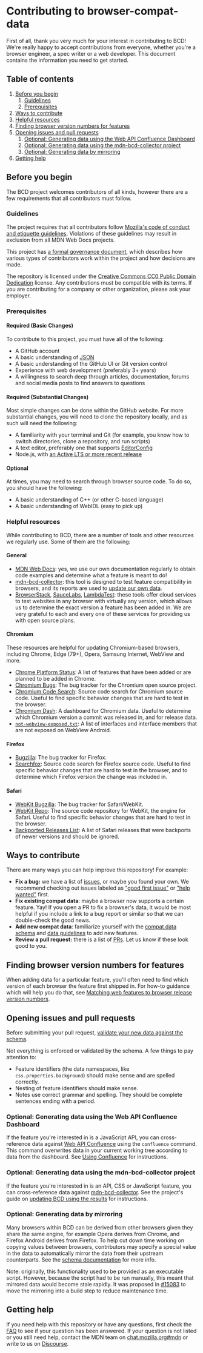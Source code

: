 # Contributing to browser-compat-data

First of all, thank you very much for your interest in contributing to BCD! We're really happy to accept contributions from everyone, whether you're a browser engineer, a spec writer or a web developer. This document contains the information you need to get started.

## Table of contents

1. [Before you begin](#before-you-begin)
   1. [Guidelines](#guidelines)
   1. [Prerequisites](#prerequisites)
1. [Ways to contribute](#ways-to-contribute)
1. [Helpful resources](#helpful-resources)
1. [Finding browser version numbers for features](#finding-browser-version-numbers-for-features)
1. [Opening issues and pull requests](#opening-issues-and-pull-requests)
   1. [Optional: Generating data using the Web API Confluence Dashboard](#optional-generating-data-using-the-web-api-confluence-dashboard)
   1. [Optional: Generating data using the mdn-bcd-collector project](#optional-generating-data-using-the-mdn-bcd-collector-project)
   1. [Optional: Generating data by mirroring](#optional-generating-data-by-mirroring)
1. [Getting help](#getting-help)

## Before you begin

The BCD project welcomes contributors of all kinds, however there are a few requirements that all contributors must follow.

### Guidelines

The project requires that all contributors follow [Mozilla's code of conduct and etiquette guidelines](/CODE_OF_CONDUCT.md). Violations of these guidelines may result in exclusion from all MDN Web Docs projects.

This project has [a formal governance document](/GOVERNANCE.md), which describes how various types of contributors work within the project and how decisions are made.

The repository is licensed under the [Creative Commons CC0 Public Domain Dedication](/LICENSE) license. Any contributions must be compatible with its terms. If you are contributing for a company or other organization, please ask your employer.

### Prerequisites

#### Required (Basic Changes)

To contribute to this project, you must have all of the following:

- A GitHub account
- A basic understanding of [JSON](https://www.json.org/json-en.html)
- A basic understanding of the GitHub UI or Git version control
- Experience with web development (preferably 3+ years)
- A willingness to search deep through articles, documentation, forums and social media posts to find answers to questions

#### Required (Substantial Changes)

Most simple changes can be done within the GitHub website. For more substantial changes, you will need to clone the repository locally, and as such will need the following:

- A familiarity with your terminal and Git (for example, you know how to switch directories, clone a repository, and run scripts)
- A text editor, preferably one that supports [EditorConfig](https://editorconfig.org/)
- Node.js, with [an Active LTS or more recent release](https://nodejs.org/en/download/)

#### Optional

At times, you may need to search through browser source code. To do so, you should have the following:

- A basic understanding of C++ (or other C-based language)
- A basic understanding of WebIDL (easy to pick up)

### Helpful resources

While contributing to BCD, there are a number of tools and other resources we regularly use. Some of them are the following:

#### General

- [MDN Web Docs](https://developer.mozilla.org): yes, we use our own documentation regularly to obtain code examples and determine what a feature is meant to do!
- [mdn-bcd-collector](https://mdn-bcd-collector.appspot.com): this tool is designed to test feature compatibility in browsers, and its reports are used to [update our own data](#optional-generating-data-using-the-mdn-bcd-collector-project).
- [BrowserStack](https://www.browserstack.com), [SauceLabs](https://www.saucelabs.com), [LambdaTest](https://www.lambdatest.com/): these tools offer cloud services to test websites in any browser with virtually any version, which allows us to determine the exact version a feature has been added in. We are very grateful to each and every one of these services for providing us with open source plans.

#### Chromium

These resources are helpful for updating Chromium-based browsers, including Chrome, Edge (79+), Opera, Samsung Internet, WebView and more.

- [Chrome Platform Status](https://chromestatus.com/features): A list of features that have been added or are planned to be added in Chrome.
- [Chromium Bugs](https://bugs.chromium.org/p/chromium/issues/list): The bug tracker for the Chromium open source project.
- [Chromium Code Search](https://source.chromium.org/chromium): Source code search for Chromium source code. Useful to find specific behavior changes that are hard to test in the browser.
- [Chromium Dash](https://chromiumdash.appspot.com/): A dashboard for Chromium data. Useful to determine which Chromium version a commit was released in, and for release data.
- [`not-webview-exposed.txt`](https://source.chromium.org/chromium/chromium/src/+/master:android_webview/tools/system_webview_shell/test/data/webexposed/not-webview-exposed.txt): A list of interfaces and interface members that are not exposed on WebView Android.

#### Firefox

- [Bugzilla](https://bugzil.la): The bug tracker for Firefox.
- [Searchfox](https://searchfox.org/): Source code search for Firefox source code. Useful to find specific behavior changes that are hard to test in the browser, and to determine which Firefox version the change was included in.

#### Safari

- [WebKit Bugzilla](https://bugs.webkit.org/): The bug tracker for Safari/WebKit.
- [WebKit Repo](https://github.com/WebKit/WebKit): The source code repository for WebKit, the engine for Safari. Useful to find specific behavior changes that are hard to test in the browser.
- [Backported Releases List](./issue-triage-checklist.md#backported-releases): A list of Safari releases that were backports of newer versions and should be ignored.

## Ways to contribute

There are many ways you can help improve this repository! For example:

- **Fix a bug:** we have a list of [issues](https://github.com/mdn/browser-compat-data/issues), or maybe you found your own. We recommend checking out issues labeled as ["good first issue"](https://github.com/mdn/browser-compat-data/issues?q=is%3Aopen+is%3Aissue+label%3A%22good+first+issue+%3A100%3A%22) or ["help wanted"](https://github.com/mdn/browser-compat-data/issues?q=is%3Aopen+is%3Aissue+label%3A%22help+wanted+%3Asos%3A%22) first.
- **Fix existing compat data**: maybe a browser now supports a certain feature. Yay! If you open a PR to fix a browser's data, it would be most helpful if you include a link to a bug report or similar so that we can double-check the good news.
- **Add new compat data**: familiarize yourself with the [compat data schema](../schemas/compat-data-schema.md) and [data guidelines](data-guidelines.md) to add new features.
- **Review a pull request:** there is a list of [PRs](https://github.com/mdn/browser-compat-data/pulls). Let us know if these look good to you.

## Finding browser version numbers for features

When adding data for a particular feature, you'll often need to find which version of each browser the feature first shipped in. For how-to guidance which will help you do that, see [Matching web features to browser release version numbers](https://developer.mozilla.org/docs/MDN/Contribute/Processes/Matching_features_to_browser_version).

## Opening issues and pull requests

Before submitting your pull request, [validate your new data against the schema](testing.md).

Not everything is enforced or validated by the schema. A few things to pay attention to:

- Feature identifiers (the data namespaces, like `css.properties.background`) should make sense and are spelled correctly.
- Nesting of feature identifiers should make sense.
- Notes use correct grammar and spelling. They should be complete sentences ending with a period.

### Optional: Generating data using the Web API Confluence Dashboard

If the feature you're interested in is a JavaScript API, you can cross-reference data against [Web API Confluence](https://web-confluence.appspot.com/) using the `confluence` command. This command overwrites data in your current working tree according to data from the dashboard. See [Using Confluence](using-confluence.md) for instructions.

### Optional: Generating data using the mdn-bcd-collector project

If the feature you're interested in is an API, CSS or JavaScript feature, you can cross-reference data against [mdn-bcd-collector](https://mdn-bcd-collector.appspot.com/). See the project's guide on [updating BCD using the results](https://github.com/foolip/mdn-bcd-collector#updating-bcd-using-the-results) for instructions.

### Optional: Generating data by mirroring

Many browsers within BCD can be derived from other browsers given they share the same engine, for example Opera derives from Chrome, and Firefox Android derives from Firefox. To help cut down time working on copying values between browsers, contributors may specify a special value in the data to automatically mirror the data from their upstream counterparts. See the [schema documentation](../schemas/compat-data-schema.md#mirroring-data) for more info.

Note: originally, this functionality used to be provided as an executable script. However, because the script had to be run manually, this meant that mirrored data would become stale rapidly. It was proposed in [#15083](https://github.com/mdn/browser-compat-data/issues/15083) to move the mirroring into a build step to reduce maintenance time.

## Getting help

If you need help with this repository or have any questions, first check the [FAQ](./faq.md) to see if your question has been answered. If your question is not listed or you still need help, contact the MDN team on [chat.mozilla.org#mdn](https://chat.mozilla.org/#/room/#mdn:mozilla.org) or write to us on [Discourse](https://discourse.mozilla-community.org/c/mdn).
